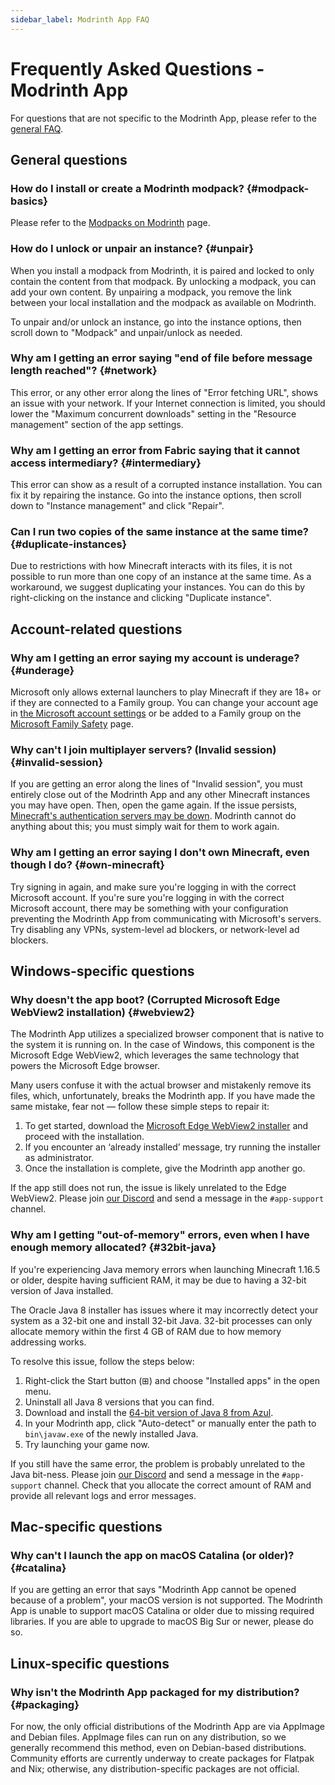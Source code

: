 ```yaml
---
sidebar_label: Modrinth App FAQ
---
```


# Frequently Asked Questions - Modrinth App

For questions that are not specific to the Modrinth App, please refer to the [general FAQ](index.md).

## General questions

### How do I install or create a Modrinth modpack? {#modpack-basics}

Please refer to the [Modpacks on Modrinth](../modpacks/index.md) page.

### How do I unlock or unpair an instance? {#unpair}

When you install a modpack from Modrinth, it is paired and locked to only contain the content from that modpack. By unlocking a modpack, you can add your own content. By unpairing a modpack, you remove the link between your local installation and the modpack as available on Modrinth.

To unpair and/or unlock an instance, go into the instance options, then scroll down to "Modpack" and unpair/unlock as needed.

### Why am I getting an error saying "end of file before message length reached"? {#network}

This error, or any other error along the lines of "Error fetching URL", shows an issue with your network. If your Internet connection is limited, you should lower the "Maximum concurrent downloads" setting in the "Resource management" section of the app settings.

### Why am I getting an error from Fabric saying that it cannot access intermediary? {#intermediary}

This error can show as a result of a corrupted instance installation. You can fix it by repairing the instance. Go into the instance options, then scroll down to "Instance management" and click "Repair".

### Can I run two copies of the same instance at the same time? {#duplicate-instances}

Due to restrictions with how Minecraft interacts with its files, it is not possible to run more than one copy of an instance at the same time. As a workaround, we suggest duplicating your instances. You can do this by right-clicking on the instance and clicking "Duplicate instance".

## Account-related questions

### Why am I getting an error saying my account is underage? {#underage}

Microsoft only allows external launchers to play Minecraft if they are 18+ or if they are connected to a Family group. You can change your account age in [the Microsoft account settings](https://account.microsoft.com/profile) or be added to a Family group on the [Microsoft Family Safety](https://family.microsoft.com) page.

### Why can't I join multiplayer servers? (Invalid session) {#invalid-session}

If you are getting an error along the lines of "Invalid session", you must entirely close out of the Modrinth App and any other Minecraft instances you may have open. Then, open the game again. If the issue persists, [Minecraft's authentication servers may be down](https://downdetector.com/status/minecraft/). Modrinth cannot do anything about this; you must simply wait for them to work again.

### Why am I getting an error saying I don't own Minecraft, even though I do? {#own-minecraft}

Try signing in again, and make sure you're logging in with the correct Microsoft account. If you're sure you're logging in with the correct Microsoft account, there may be something with your configuration preventing the Modrinth App from communicating with Microsoft's servers. Try disabling any VPNs, system-level ad blockers, or network-level ad blockers.

## Windows-specific questions

### Why doesn't the app boot? (Corrupted Microsoft Edge WebView2 installation) {#webview2}

The Modrinth App utilizes a specialized browser component that is native to the system it is running on. In the case of Windows, this component is the Microsoft Edge WebView2, which leverages the same technology that powers the Microsoft Edge browser.

Many users confuse it with the actual browser and mistakenly remove its files, which, unfortunately, breaks the Modrinth app. If you have made the same mistake, fear not — follow these simple steps to repair it:

1. To get started, download the [Microsoft Edge WebView2 installer](https://go.microsoft.com/fwlink/p/?LinkId=2124703) and proceed with the installation.
2. If you encounter an ‘already installed’ message, try running the installer as administrator.
3. Once the installation is complete, give the Modrinth app another go.

If the app still does not run, the issue is likely unrelated to the Edge WebView2. Please join [our Discord][Discord] and send a message in the `#app-support` channel.

### Why am I getting "out-of-memory" errors, even when I have enough memory allocated? {#32bit-java}

If you're experiencing Java memory errors when launching Minecraft 1.16.5 or older, despite having sufficient RAM, it may be due to having a 32-bit version of Java installed.

The Oracle Java 8 installer has issues where it may incorrectly detect your system as a 32-bit one and install 32-bit Java. 32-bit processes can only allocate memory within the first 4 GB of RAM due to how memory addressing works.

To resolve this issue, follow the steps below:
1. Right-click the Start button (⊞) and choose "Installed apps" in the open menu.
2. Uninstall all Java 8 versions that you can find.
3. Download and install the [64-bit version of Java 8 from Azul](https://www.azul.com/downloads/?version=java-8-lts&os=windows&architecture=x86-64-bit&package=jdk#zulu).
4. In your Modrinth app, click "Auto-detect" or manually enter the path to `bin\javaw.exe` of the newly installed Java.
5. Try launching your game now.

If you still have the same error, the problem is probably unrelated to the Java bit-ness. Please join [our Discord][Discord] and send a message in the `#app-support` channel. Check that you allocate the correct amount of RAM and provide all relevant logs and error messages.

## Mac-specific questions

### Why can't I launch the app on macOS Catalina (or older)? {#catalina}

If you are getting an error that says "Modrinth App cannot be opened because of a problem", your macOS version is not supported. The Modrinth App is unable to support macOS Catalina or older due to missing required libraries. If you are able to upgrade to macOS Big Sur or newer, please do so.

## Linux-specific questions

### Why isn't the Modrinth App packaged for my distribution? {#packaging}

For now, the only official distributions of the Modrinth App are via AppImage and Debian files. AppImage files can run on any distribution, so we generally recommend this method, even on Debian-based distributions. Community efforts are currently underway to create packages for Flatpak and Nix; otherwise, any distribution-specific packages are not official.

[Discord]: https://discord.modrinth.com